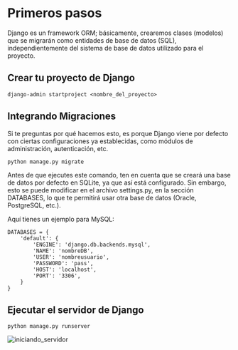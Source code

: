# Primeros pasos

Django es un framework ORM; básicamente, crearemos clases (modelos) que se migrarán como entidades de base de datos (SQL), independientemente del sistema de base de datos utilizado para el proyecto.

## Crear tu proyecto de Django

    django-admin startproject <nombre_del_proyecto>

## Integrando Migraciones

Si te preguntas por qué hacemos esto, es porque Django viene por defecto con ciertas configuraciones ya establecidas, como módulos de administración, autenticación, etc.

    python manage.py migrate

Antes de que ejecutes este comando, ten en cuenta que se creará una base de datos por defecto en SQLite, ya que así está configurado. Sin embargo, esto se puede modificar en el archivo settings.py, en la sección DATABASES, lo que te permitirá usar otra base de datos (Oracle, PostgreSQL, etc.).

Aquí tienes un ejemplo para MySQL:

    DATABASES = {
        'default': {
            'ENGINE': 'django.db.backends.mysql',
            'NAME': 'nombreDB',
            'USER': 'nombreusuario',
            'PASSWORD': 'pass',
            'HOST': 'localhost',
            'PORT': '3306',
        }
    }

## Ejecutar el servidor de Django

    python manage.py runserver

![iniciando_servidor](https://github.com/user-attachments/assets/9031cd9c-c4a1-456e-a7df-c3b58820d629)
